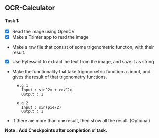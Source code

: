 ## OCR-Calculator

#### Task 1:
- [x] Read the image using OpenCV
- [x] Make a Tkinter app to read the image
- Make a raw file that consist of some trigonometric function, with their result.
- [x] Use Pytessact to extract the text from the image, and save it as string
- Make the functionality that take trigonometric function as input, and gives the result of that trigonometry functions.

        e.g 1 
          Input : sin^2x + cos^2x
          Output : 1

        e.g 2
          Input : sin(pie/2)
          Output : 1 
- If there are more than one result, then show all the result. (Optional)


**Note : Add Checkpoints after completion of task.**
